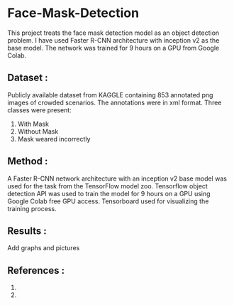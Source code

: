 # Face-Mask-Detection

This project treats the face mask detection model as an object detection problem. I have used Faster R-CNN architecture with inception v2 as the base model. The network was trained for 9 hours on a GPU from Google Colab.


## Dataset :

Publicly available dataset from KAGGLE containing 853 annotated png images of crowded scenarios. The annotations were in xml format. Three classes were present:
1. With Mask
2. Without Mask
3. Mask weared incorrectly

## Method :

A Faster R-CNN network architecture with an inception v2 base model was used for the task from the TensorFlow model zoo. Tensorflow object detection API was used to train the model for 9 hours on a GPU using Google Colab free GPU access.
Tensorboard used for visualizing the training process.

## Results :

Add graphs and pictures

## References :

1.
2. 
